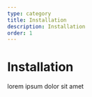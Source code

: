 ```yaml
---
type: category
title: Installation
description: Installation
order: 1
---
```


# Installation

lorem ipsum dolor sit amet
